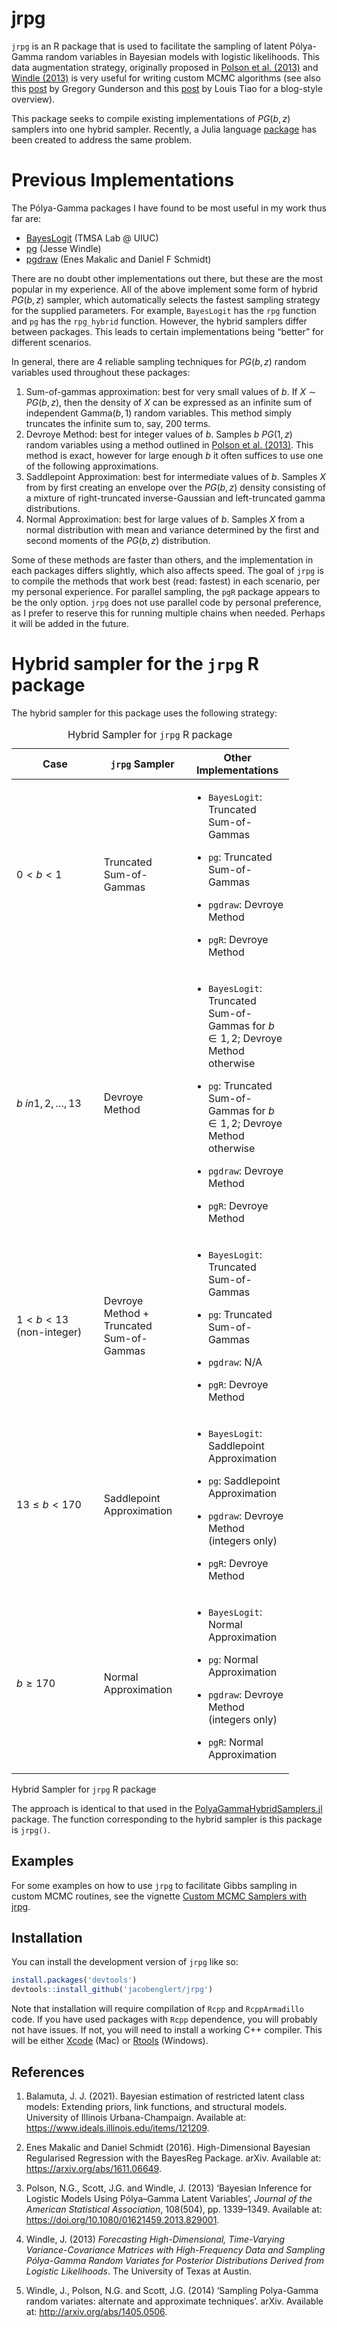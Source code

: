 
<!-- README.md is generated from README.Rmd. Please edit that file -->

# jrpg

<!-- badges: start -->
<!-- badges: end -->

`jrpg` is an R package that is used to facilitate the sampling of latent
Pólya-Gamma random variables in Bayesian models with logistic
likelihoods. This data augmentation strategy, originally proposed in
[Polson et al.
(2013)](https://www.tandfonline.com/doi/abs/10.1080/01621459.2013.829001)
and [Windle
(2013)](https://repositories.lib.utexas.edu/bitstream/handle/2152/21842/WINDLE-DISSERTATION-2013.pdf?sequence=1)
is very useful for writing custom MCMC algorithms (see also this
[post](https://gregorygundersen.com/blog/2019/09/20/polya-gamma/) by
Gregory Gunderson and this
[post](https://tiao.io/post/polya-gamma-bayesian-logistic-regression/)
by Louis Tiao for a blog-style overview).

This package seeks to compile existing implementations of $PG(b,z)$
samplers into one hybrid sampler. Recently, a Julia language
[package](https://github.com/wzhorton/PolyaGammaHybridSamplers.jl/tree/main)
has been created to address the same problem.

# Previous Implementations

The Pólya-Gamma packages I have found to be most useful in my work thus
far are:

- [BayesLogit](https://github.com/jwindle/BayesLogit/tree/master) (TMSA
  Lab @ UIUC)
- [pg](https://github.com/tmsalab/pg/tree/main) (Jesse Windle)
- [pgdraw](https://cran.r-project.org/web//packages/pgdraw/index.html)
  (Enes Makalic and Daniel F Schmidt)

There are no doubt other implementations out there, but these are the
most popular in my experience. All of the above implement some form of
hybrid $PG(b,z)$ sampler, which automatically selects the fastest
sampling strategy for the supplied parameters. For example, `BayesLogit`
has the `rpg` function and `pg` has the `rpg_hybrid` function. However,
the hybrid samplers differ between packages. This leads to certain
implementations being “better” for different scenarios.

In general, there are 4 reliable sampling techniques for $PG(b,z)$
random variables used throughout these packages:

1.  Sum-of-gammas approximation: best for very small values of $b$. If
    $X \sim PG(b,z)$, then the density of $X$ can be expressed as an
    infinite sum of independent $\text{Gamma}(b,1)$ random variables.
    This method simply truncates the infinite sum to, say, 200 terms.
2.  Devroye Method: best for integer values of $b$. Samples $b$
    $PG(1,z)$ random variables using a method outlined in [Polson et al.
    (2013)](https://www.tandfonline.com/doi/abs/10.1080/01621459.2013.829001).
    This method is exact, however for large enough $b$ it often suffices
    to use one of the following approximations.
3.  Saddlepoint Approximation: best for intermediate values of $b$.
    Samples $X$ from by first creating an envelope over the $PG(b,z)$
    density consisting of a mixture of right-truncated inverse-Gaussian
    and left-truncated gamma distributions.
4.  Normal Approximation: best for large values of $b$. Samples $X$ from
    a normal distribution with mean and variance determined by the first
    and second moments of the $PG(b,z)$ distribution.

Some of these methods are faster than others, and the implementation in
each packages differs slightly, which also affects speed. The goal of
`jrpg` is to compile the methods that work best (read: fastest) in each
scenario, per my personal experience. For parallel sampling, the `pgR`
package appears to be the only option. `jrpg` does not use parallel code
by personal preference, as I prefer to reserve this for running multiple
chains when needed. Perhaps it will be added in the future.

# Hybrid sampler for the `jrpg` R package

The hybrid sampler for this package uses the following strategy:

<table style="width:88%;">
<caption>Hybrid Sampler for <code>jrpg</code> R package</caption>
<colgroup>
<col style="width: 29%" />
<col style="width: 29%" />
<col style="width: 29%" />
</colgroup>
<thead>
<tr class="header">
<th>Case</th>
<th><code>jrpg</code> Sampler</th>
<th>Other Implementations</th>
</tr>
</thead>
<tbody>
<tr class="odd">
<td><span class="math inline">0 &lt; <em>b</em> &lt; 1</span></td>
<td>Truncated Sum-of-Gammas</td>
<td><ul>
<li><p><code>BayesLogit</code>: Truncated Sum-of-Gammas</p></li>
<li><p><code>pg</code>: Truncated Sum-of-Gammas</p></li>
<li><p><code>pgdraw</code>: Devroye Method</p></li>
<li><p><code>pgR</code>: Devroye Method</p></li>
</ul></td>
</tr>
<tr class="even">
<td><span
class="math inline"><em>b</em> <em>i</em><em>n</em>1, 2, …, 13</span></td>
<td>Devroye Method</td>
<td><ul>
<li><p><code>BayesLogit</code>: Truncated Sum-of-Gammas for <span
class="math inline"><em>b</em> ∈ 1, 2</span>; Devroye Method
otherwise</p></li>
<li><p><code>pg</code>: Truncated Sum-of-Gammas for <span
class="math inline"><em>b</em> ∈ 1, 2</span>; Devroye Method
otherwise</p></li>
<li><p><code>pgdraw</code>: Devroye Method</p></li>
<li><p><code>pgR</code>: Devroye Method</p></li>
</ul></td>
</tr>
<tr class="odd">
<td><span class="math inline">1 &lt; <em>b</em> &lt; 13</span>
(non-integer)</td>
<td>Devroye Method + Truncated Sum-of-Gammas</td>
<td><ul>
<li><p><code>BayesLogit</code>: Truncated Sum-of-Gammas</p></li>
<li><p><code>pg</code>: Truncated Sum-of-Gammas</p></li>
<li><p><code>pgdraw</code>: N/A</p></li>
<li><p><code>pgR</code>: Devroye Method</p></li>
</ul></td>
</tr>
<tr class="even">
<td><span class="math inline">13 ≤ <em>b</em> &lt; 170</span></td>
<td>Saddlepoint Approximation</td>
<td><ul>
<li><p><code>BayesLogit</code>: Saddlepoint Approximation</p></li>
<li><p><code>pg</code>: Saddlepoint Approximation</p></li>
<li><p><code>pgdraw</code>: Devroye Method (integers only)</p></li>
<li><p><code>pgR</code>: Devroye Method</p></li>
</ul></td>
</tr>
<tr class="odd">
<td><span class="math inline"><em>b</em> ≥ 170</span></td>
<td>Normal Approximation</td>
<td><ul>
<li><p><code>BayesLogit</code>: Normal Approximation</p></li>
<li><p><code>pg</code>: Normal Approximation</p></li>
<li><p><code>pgdraw</code>: Devroye Method (integers only)</p></li>
<li><p><code>pgR</code>: Normal Approximation</p></li>
</ul></td>
</tr>
</tbody>
</table>

Hybrid Sampler for `jrpg` R package

The approach is identical to that used in the
[PolyaGammaHybridSamplers.jl](https://github.com/wzhorton/PolyaGammaHybridSamplers.jl/tree/main)
package. The function corresponding to the hybrid sampler is this
package is `jrpg()`.

## Examples

For some examples on how to use `jrpg` to facilitate Gibbs sampling in
custom MCMC routines, see the vignette [Custom MCMC Samplers with
jrpg](https://github.com/jacobenglert/jrpg/blob/main/vignettes/mcmc-with-jrpg.html).

## Installation

You can install the development version of `jrpg` like so:

``` r
install.packages('devtools')
devtools::install_github('jacobenglert/jrpg')
```

Note that installation will require compilation of `Rcpp` and
`RcppArmadillo` code. If you have used packages with `Rcpp` dependence,
you will probably not have issues. If not, you will need to install a
working C++ compiler. This will be either
[Xcode](https://developer.apple.com/xcode/) (Mac) or
[Rtools](https://cran.r-project.org/bin/windows/Rtools/) (Windows).

## References

1.  Balamuta, J. J. (2021). Bayesian estimation of restricted latent
    class models: Extending priors, link functions, and structural
    models. University of Illinois Urbana-Champaign. Available at:
    <https://www.ideals.illinois.edu/items/121209>.

2.  Enes Makalic and Daniel Schmidt (2016). High-Dimensional Bayesian
    Regularised Regression with the BayesReg Package. arXiv. Available
    at: <https://arxiv.org/abs/1611.06649>.

3.  Polson, N.G., Scott, J.G. and Windle, J. (2013) ‘Bayesian Inference
    for Logistic Models Using Pólya–Gamma Latent Variables’, *Journal of
    the American Statistical Association*, 108(504), pp. 1339–1349.
    Available at: <https://doi.org/10.1080/01621459.2013.829001>.

4.  Windle, J. (2013) *Forecasting High-Dimensional, Time-Varying
    Variance-Covariance Matrices with High-Frequency Data and Sampling
    Pólya-Gamma Random Variates for Posterior Distributions Derived from
    Logistic Likelihoods*. The University of Texas at Austin.

5.  Windle, J., Polson, N.G. and Scott, J.G. (2014) ‘Sampling
    Polya-Gamma random variates: alternate and approximate techniques’.
    arXiv. Available at: <http://arxiv.org/abs/1405.0506>.
